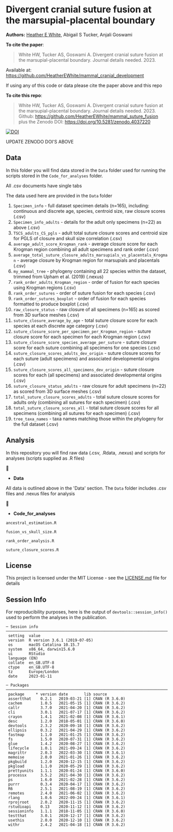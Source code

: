 # Divergent cranial suture fusion at the marsupial-placental boundary

__Authors:__
[Heather E White](mailto:heather.white.17@ucl.ac.uk), 
Abigail S Tucker,
Anjali Goswami

__To cite the paper__: 

>White HW, Tucker AS, Goswami A. Divergent cranial suture fusion at the marsupial-placental boundary. Journal details needed. 2023.

Available at: https://github.com/HeatherEWhite/mammal_cranial_development

If using any of this code or data please cite the paper above and this repo

__To cite this repo__: 

> White HW, Tucker AS, Goswami A. Divergent cranial suture fusion at the marsupial-placental boundary. Journal details needed. 2023. Github: https://github.com/HeatherEWhite/mammal_suture_fusion plus the Zenodo DOI: https://doi.org/10.5281/zenodo.4037220

[![DOI](https://zenodo.org/badge/DOI/10.5281/zenodo.4037220.svg)](https://doi.org/10.5281/zenodo.4037220)

UPDATE ZENODO DOI'S ABOVE


## Data

In this folder you will find data stored in the `Data` folder used for running the scripts stored in the `Code_for_analyses` folder.

All .csv documents have single tabs 

The data used here are provided in the `Data` folder
1. `Specimen_info` - full dataset specimen details (n=165), including: continuous and discrete age, species, centroid size, raw closure scores (.csv)
2. `Specimen_info_adults` - details for the adult only specimens (n=22) as above (.csv)
3. `TSCS_adults_CS_pgls` - adult total suture closure scores and centroid size for PGLS of closure and skull size correlation (.csv)
4. `average_adult_score_Krogman_rank` - average closure score for each Krogman region combining all adult specimens and rank order (.csv)
5. `average_total_suture_closure_adults_marsupials_vs_placentals_Krogman` - average closure by Krogman region for marsupials and placentals (.csv)
6. `my_mammal_tree` - phylogeny containing all 22 species within the dataset, trimmed from Upham et al. (2019) (.nexus)
7. `rank_order_adults_Krogman_region` - order of fusion for each species using Krogman regions (.csv)
8. `rank_order_sutures` - order of suture fusion for each species (.csv)
9. `rank_order_sutures_boxplot` - order of fusion for each species formatted to produce boxplot (.csv)
10. `raw_closure_status` - raw closure of all specimens (n=165) as scored from 3D surface meshes (.csv)
11. `suture_closure_average_by_age` - total suture closure score for each species at each discrete age category (.csv)
12. `suture_closure_score_per_specimen_per_Krogman_region` - suture closure score for each specimen for each Krogman region (.csv)
13. `suture_closure_score_species_average_per_suture` - suture closure score for each suture combining all specimens for one species (.csv)
14. `suture_closure_scores_adults_dev_origin` - suture closure scores for each suture (adult specimens) and associated developmental origins (.csv)
15. `suture_closure_scores_all_specimens_dev_origin` - suture closure scores for each (all specimens) and associated developmental origins (.csv)
16. `suture_closure_status_adults` - raw closure for adult specimens (n=22) as scored from 3D surface meshes (.csv)
17. `total_suture_closure_scores_adults` - total suture closure scores for adults only (combining all sutures for each specimen) (.csv)
18. `total_suture_closure_scores_all` - total suture closure scores for all specimens (combining all sutures for each specimen) (.csv)
19. `tree_taxa_names` - taxa names matching those within the phylogeny for the full dataset (.csv)

## Analysis
In this repository you will find raw data (.csv, .Rdata, .nexus) and scripts for analyses (scripts supplied as .R files)

 :file_folder:
* **Data**

All data is outlined above in the 'Data' section. The `Data` folder includes .csv files and .nexus files for analysis

 :file_folder:
* **Code_for_analyses**

`ancestral_estimation.R`

`fusion_vs_skull_size.R`

`rank_order_analysis.R`

`suture_closure_scores.R`



## License
This project is licensed under the MIT License - see the [LICENSE.md](https://github.com/HeatherEWhite/suture_complexity_metrics/blob/master/LICENSE) file for details

## Session Info
For reproducibility purposes, here is the output of `devtools::session_info()` used to perform the analyses in the publication. 

```{r}
─ Session info ──────────────────────────────────────────────────────────────────────────────────
 setting  value                       
 version  R version 3.6.1 (2019-07-05)
 os       macOS Catalina 10.15.7      
 system   x86_64, darwin15.6.0        
 ui       RStudio                     
 language (EN)                        
 collate  en_GB.UTF-8                 
 ctype    en_GB.UTF-8                 
 tz       Europe/London               
 date     2023-01-11                  

─ Packages ──────────────────────────────────────────────────────────────────────────────────────
 package     * version date       lib source        
 assertthat    0.2.1   2019-03-21 [1] CRAN (R 3.6.0)
 cachem        1.0.5   2021-05-15 [1] CRAN (R 3.6.2)
 callr         3.7.0   2021-04-20 [1] CRAN (R 3.6.2)
 cli           3.0.1   2021-07-17 [1] CRAN (R 3.6.2)
 crayon        1.4.1   2021-02-08 [1] CRAN (R 3.6.1)
 desc          1.2.0   2018-05-01 [1] CRAN (R 3.6.0)
 devtools      2.3.2   2020-09-18 [1] CRAN (R 3.6.2)
 ellipsis      0.3.2   2021-04-29 [1] CRAN (R 3.6.2)
 fastmap       1.1.0   2021-01-25 [1] CRAN (R 3.6.2)
 fs            1.5.0   2020-07-31 [1] CRAN (R 3.6.2)
 glue          1.4.2   2020-08-27 [1] CRAN (R 3.6.2)
 lifecycle     1.0.1   2021-09-24 [1] CRAN (R 3.6.2)
 magrittr      2.0.3   2022-03-30 [1] CRAN (R 3.6.1)
 memoise       2.0.0   2021-01-26 [1] CRAN (R 3.6.2)
 pkgbuild      1.2.0   2020-12-15 [1] CRAN (R 3.6.2)
 pkgload       1.1.0   2020-05-29 [1] CRAN (R 3.6.2)
 prettyunits   1.1.1   2020-01-24 [1] CRAN (R 3.6.0)
 processx      3.5.2   2021-04-30 [1] CRAN (R 3.6.2)
 ps            1.6.0   2021-02-28 [1] CRAN (R 3.6.2)
 purrr         0.3.4   2020-04-17 [1] CRAN (R 3.6.2)
 R6            2.5.1   2021-08-19 [1] CRAN (R 3.6.2)
 remotes       2.4.0   2021-06-02 [1] CRAN (R 3.6.2)
 rlang         1.0.6   2022-09-24 [1] CRAN (R 3.6.1)
 rprojroot     2.0.2   2020-11-15 [1] CRAN (R 3.6.2)
 rstudioapi    0.13    2020-11-12 [1] CRAN (R 3.6.2)
 sessioninfo   1.1.1   2018-11-05 [1] CRAN (R 3.6.0)
 testthat      3.0.1   2020-12-17 [1] CRAN (R 3.6.2)
 usethis       2.0.0   2020-12-10 [1] CRAN (R 3.6.2)
 withr         2.4.2   2021-04-18 [1] CRAN (R 3.6.2)
```
